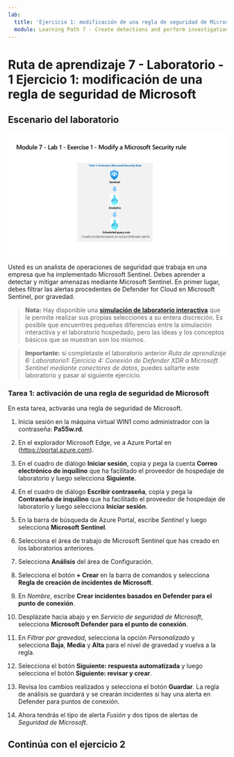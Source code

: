 ```yaml
---
lab:
  title: 'Ejercicio 1: modificación de una regla de seguridad de Microsoft'
  module: Learning Path 7 - Create detections and perform investigations using Microsoft Sentinel
---
```


# Ruta de aprendizaje 7 - Laboratorio - 1 Ejercicio 1: modificación de una regla de seguridad de Microsoft

## Escenario del laboratorio

![Introducción al laboratorio.](../Media/SC-200-Lab_Diagrams_Mod7_L1_Ex1.png)

Usted es un analista de operaciones de seguridad que trabaja en una empresa que ha implementado Microsoft Sentinel. Debes aprender a detectar y mitigar amenazas mediante Microsoft Sentinel. En primer lugar, debes filtrar las alertas procedentes de Defender for Cloud en Microsoft Sentinel, por gravedad.

>**Nota:** Hay disponible una **[simulación de laboratorio interactiva](https://mslabs.cloudguides.com/guides/SC-200%20Lab%20Simulation%20-%20Modify%20a%20Microsoft%20Security%20rule)** que le permite realizar sus propias selecciones a su entera discreción. Es posible que encuentres pequeñas diferencias entre la simulación interactiva y el laboratorio hospedado, pero las ideas y los conceptos básicos que se muestran son los mismos. 

>**Importante:** si completaste el laboratorio anterior *Ruta de aprendizaje 6: Laboratorio1: Ejercicio 4: Conexión de Defender XDR a Microsoft Sentinel mediante conectores de datos*, puedes saltarte este laboratorio y pasar al siguiente ejercicio.


### Tarea 1: activación de una regla de seguridad de Microsoft

En esta tarea, activarás una regla de seguridad de Microsoft.

1. Inicia sesión en la máquina virtual WIN1 como administrador con la contraseña: **Pa55w.rd**.  

1. En el explorador Microsoft Edge, ve a Azure Portal en (https://portal.azure.com).

1. En el cuadro de diálogo **Iniciar sesión**, copia y pega la cuenta **Correo electrónico de inquilino** que ha facilitado el proveedor de hospedaje de laboratorio y luego selecciona **Siguiente**.

1. En el cuadro de diálogo **Escribir contraseña**, copia y pega la **Contraseña de inquilino** que ha facilitado el proveedor de hospedaje de laboratorio y luego selecciona **Iniciar sesión**.

1. En la barra de búsqueda de Azure Portal, escribe *Sentinel* y luego selecciona **Microsoft Sentinel**.

1. Selecciona el área de trabajo de Microsoft Sentinel que has creado en los laboratorios anteriores.

1. Selecciona **Análisis** del área de Configuración.

1. Selecciona el botón **+ Crear** en la barra de comandos y selecciona **Regla de creación de incidentes de Microsoft**.

1. En *Nombre*, escribe **Crear incidentes basados en Defender para el punto de conexión**.

1. Desplázate hacia abajo y en *Servicio de seguridad de Microsoft*, selecciona **Microsoft Defender para el punto de conexión**.

1. En *Filtrar por gravedad*, selecciona la opción *Personalizado* y selecciona **Baja**, **Media** y **Alta** para el nivel de gravedad y vuelva a la regla.

1. Selecciona el botón **Siguiente: respuesta automatizada** y luego selecciona el botón **Siguiente: revisar y crear**.

1. Revisa los cambios realizados y selecciona el botón **Guardar**. La regla de análisis se guardará y se crearán incidentes si hay una alerta en Defender para puntos de conexión.

1. Ahora tendrás el tipo de alerta *Fusión* y dos tipos de alertas de *Seguridad de Microsoft*.

## Continúa con el ejercicio 2
